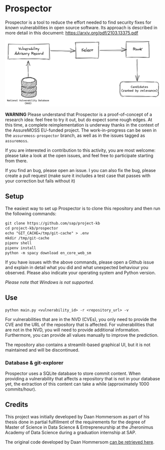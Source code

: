 # Prospector

Prospector is a tool to reduce the effort needed to find security fixes for
*known* vulnerabilities in open source software. Its approach is described in more
detail in this document: https://arxiv.org/pdf/2103.13375.pdf


![](docs/img/prospector.png)


**WARNING** Please understand that Prospector is a proof-of-concept of a research idea:
feel free to try it out, but do expect some rough edges. At this time, a complete reimplementation
is underway thanks in the context of the AssureMOSS EU-funded project. The work-in-progress
can be seen in the `assuremoss-prospector` branch, as well as in the issues tagged as `assuremoss`.

If you are interested in contribution to this activity, you are most welcome: please take a look at the
open issues, and feel free to participate starting from there.

If you find an bug, please open an issue. I you can also fix the bug, please
create a pull request (make sure it includes a test case that passes with your correction
but fails without it)

## Setup

The easiest way to set up Prospector is to clone this repository and then run the following commands:

```
git clone https://github.com/sap/project-kb
cd project-kb/prospector
echo "GIT_CACHE=/tmp/git-cache" > .env
mkdir /tmp/git-cache
pipenv shell
pipenv install
python -m spacy download en_core_web_sm
```

If you have issues with the above commands, please open a Github issue and
explain in detail what you did and what unexpected behaviour you observed.
Please also indicate your operating system and Python version.

*Please note that Windows is not supported.*

## Use

`python main.py <vulnerability_id> -r <repository_url> -v`

For vulnerabilities that are in the NVD (CVEs), you only need to provide the CVE
and the URL of the repository that is affected. For vulnerabilities that are not
in the NVD, you will need to provide additional information. Furthermore, you
can provide all values manually to improve the prediction.

The repository also contains a streamlit-based graphical UI, but it is not maintained
and will be discontinued.

### Database & git-explorer

Prospector uses a SQLite database to store commit content. When providing a
vulnerability that affects a repository that is not in your database yet, the
extraction of this content can take a while (approximately 1000 commits/hour).

## Credits

This project was initially developed by Daan Hommersom as part of his thesis
done in partial fulfillment of the requirements for the degree of Master of
Science in Data Science & Entrepreneurship at the Jheronimus Academy of Data
Science during a graduation internship at SAP.

The original code developed by Daan Hommersom [can be retrieved
here](https://github.com/SAP/project-kb/releases/tag/DAAN_HOMMERSOM_THESIS).
